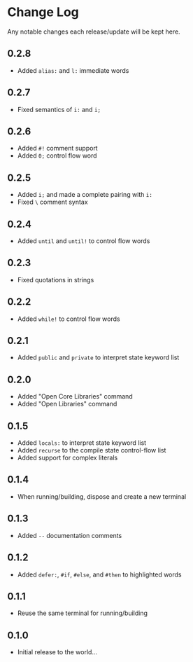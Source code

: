 # Change Log

Any notable changes each release/update will be kept here.

## 0.2.8

- Added `alias:` and `l:` immediate words

## 0.2.7

- Fixed semantics of `i:` and `i;`

## 0.2.6

- Added `#!` comment support
- Added `0;` control flow word

## 0.2.5

- Added `i;` and made a complete pairing with `i:`
- Fixed `\` comment syntax

## 0.2.4

- Added `until` and `until!` to control flow words

## 0.2.3

- Fixed quotations in strings

## 0.2.2

- Added `while!` to control flow words

## 0.2.1

- Added `public` and `private` to interpret state keyword list

## 0.2.0

- Added "Open Core Libraries" command
- Added "Open Libraries" command

## 0.1.5

- Added `locals:` to interpret state keyword list
- Added `recurse` to the compile state control-flow list
- Added support for complex literals

## 0.1.4

- When running/building, dispose and create a new terminal

## 0.1.3

- Added `--` documentation comments

## 0.1.2

- Added `defer:`, `#if`, `#else`, and `#then` to highlighted words

## 0.1.1

- Reuse the same terminal for running/building

## 0.1.0

- Initial release to the world...
